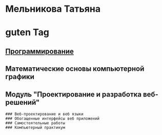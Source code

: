 # Мельникова Татьяна
# guten Tag
## [Программирование](programming.md)
## Математические основы компьютерной графики
## Модуль "Проектирование и разработка веб-решений"
    ### Веб-проектирование и веб языки
    ### Обогащенные интерфейсы веб приложений
    ### Самостоятельные работы
    ### Компьютерный практикум
